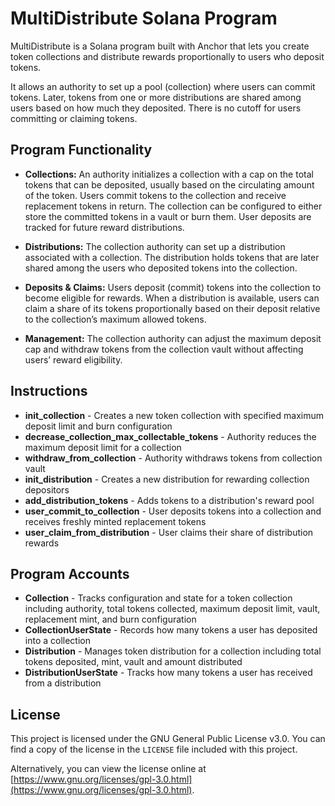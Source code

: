 # MultiDistribute Solana Program

MultiDistribute is a Solana program built with Anchor that lets you create token collections and distribute rewards proportionally to users who deposit tokens.

It allows an authority to set up a pool (collection) where users can commit tokens. Later, tokens from one or more distributions are shared among users based on how much they deposited. There is no cutoff for users committing or claiming tokens.

## Program Functionality

- **Collections:**
  An authority initializes a collection with a cap on the total tokens that can be deposited, usually based on the circulating amount of the token. Users commit tokens to the collection and receive replacement tokens in return. The collection can be configured to either store the committed tokens in a vault or burn them. User deposits are tracked for future reward distributions.

- **Distributions:**
  The collection authority can set up a distribution associated with a collection. The distribution holds tokens that are later shared among the users who deposited tokens into the collection.

- **Deposits & Claims:**
  Users deposit (commit) tokens into the collection to become eligible for rewards. When a distribution is available, users can claim a share of its tokens proportionally based on their deposit relative to the collection’s maximum allowed tokens.

- **Management:**
  The collection authority can adjust the maximum deposit cap and withdraw tokens from the collection vault without affecting users’ reward eligibility.

## Instructions

- **init_collection** - Creates a new token collection with specified maximum deposit limit and burn configuration
- **decrease_collection_max_collectable_tokens** - Authority reduces the maximum deposit limit for a collection
- **withdraw_from_collection** - Authority withdraws tokens from collection vault
- **init_distribution** - Creates a new distribution for rewarding collection depositors
- **add_distribution_tokens** - Adds tokens to a distribution's reward pool
- **user_commit_to_collection** - User deposits tokens into a collection and receives freshly minted replacement tokens
- **user_claim_from_distribution** - User claims their share of distribution rewards

## Program Accounts

- **Collection** - Tracks configuration and state for a token collection including authority, total tokens collected, maximum deposit limit, vault, replacement mint, and burn configuration
- **CollectionUserState** - Records how many tokens a user has deposited into a collection
- **Distribution** - Manages token distribution for a collection including total tokens deposited, mint, vault and amount distributed
- **DistributionUserState** - Tracks how many tokens a user has received from a distribution

## License

This project is licensed under the GNU General Public License v3.0. You can find a copy of the license in the `LICENSE` file included with this project.

Alternatively, you can view the license online at [https://www.gnu.org/licenses/gpl-3.0.html](https://www.gnu.org/licenses/gpl-3.0.html).
